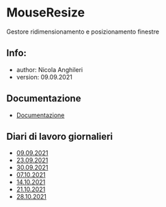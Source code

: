 # MouseResize
Gestore ridimensionamento e posizionamento finestre

## Info:
- author: Nicola Anghileri
- version: 09.09.2021

## Documentazione
- [Documentazione](./Doc/Documentazione.md)

## Diari di lavoro giornalieri
- [09.09.2021](./Diari/2021-09-09_MouseResize.md)
- [23.09.2021](./Diari/2021-09-23_MouseResize.md)
- [30.09.2021](./Diari/2021-09-30_MouseResize.md)
- [07.10.2021](./Diari/2021-10-07_MouseResize.md)
- [14.10.2021](./Diari/2021-10-14_MouseResize.md)
- [21.10.2021](./Diari/2021-10-21_MouseResize.md)
- [28.10.2021](./Diari/2021-10-28_MouseResize.md)






